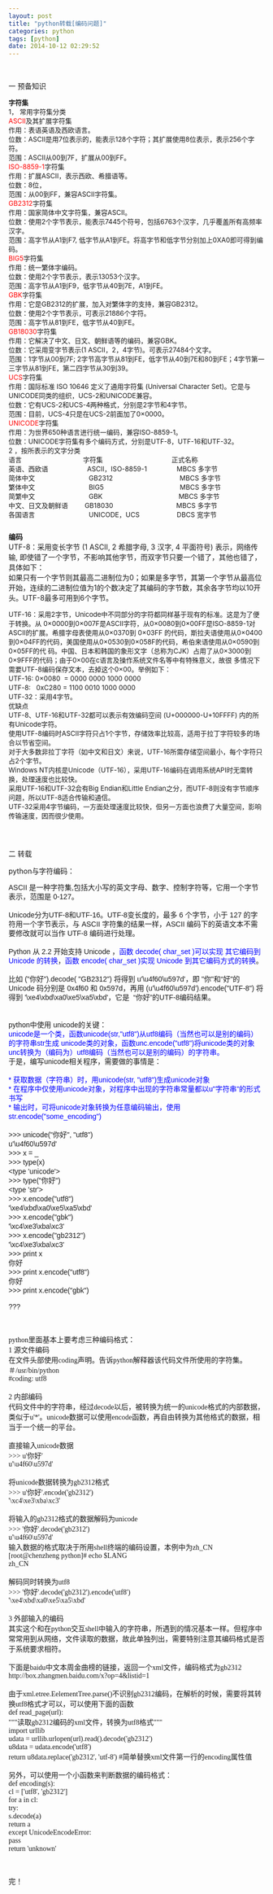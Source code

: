 ```yaml
---
layout: post
title: "python转载[编码问题]"
categories: python
tags: [python]
date: 2014-10-12 02:29:52
---
```


<p>&nbsp;</p>
<p>一 预备知识</p>
<p style="padding-bottom: 10px; line-height: 18px; margin: 0px; padding-left: 0px; padding-right: 0px; font-size: 13px; padding-top: 0px"><strong style="padding-bottom: 0px; margin: 0px; padding-left: 0px; padding-right: 0px; padding-top: 0px">字符集<br style="padding-bottom: 0px; margin: 0px; padding-left: 0px; padding-right: 0px; padding-top: 0px" /></strong>1， 常用字符集分类<br style="padding-bottom: 0px; margin: 0px; padding-left: 0px; padding-right: 0px; padding-top: 0px" /><span style="padding-bottom: 0px; margin: 0px; padding-left: 0px; padding-right: 0px; color: #ff0000; padding-top: 0px">ASCII</span>及其扩展字符集<br style="padding-bottom: 0px; margin: 0px; padding-left: 0px; padding-right: 0px; padding-top: 0px" />作用：表语英语及西欧语言。<br style="padding-bottom: 0px; margin: 0px; padding-left: 0px; padding-right: 0px; padding-top: 0px" />位数：ASCII是用7位表示的，能表示128个字符；其扩展使用8位表示，表示256个字符。<br style="padding-bottom: 0px; margin: 0px; padding-left: 0px; padding-right: 0px; padding-top: 0px" />范围：ASCII从00到7F，扩展从00到FF。<br style="padding-bottom: 0px; margin: 0px; padding-left: 0px; padding-right: 0px; padding-top: 0px" /><span style="padding-bottom: 0px; margin: 0px; padding-left: 0px; padding-right: 0px; color: #ff0000; padding-top: 0px">ISO-8859-1</span>字符集<br style="padding-bottom: 0px; margin: 0px; padding-left: 0px; padding-right: 0px; padding-top: 0px" />作用：扩展ASCII，表示西欧、希腊语等。<br style="padding-bottom: 0px; margin: 0px; padding-left: 0px; padding-right: 0px; padding-top: 0px" />位数：8位，<br style="padding-bottom: 0px; margin: 0px; padding-left: 0px; padding-right: 0px; padding-top: 0px" />范围：从00到FF，兼容ASCII字符集。<br style="padding-bottom: 0px; margin: 0px; padding-left: 0px; padding-right: 0px; padding-top: 0px" /><span style="padding-bottom: 0px; margin: 0px; padding-left: 0px; padding-right: 0px; color: #ff0000; padding-top: 0px">GB2312</span>字符集<br style="padding-bottom: 0px; margin: 0px; padding-left: 0px; padding-right: 0px; padding-top: 0px" />作用：国家简体中文字符集，兼容ASCII。<br style="padding-bottom: 0px; margin: 0px; padding-left: 0px; padding-right: 0px; padding-top: 0px" />位数：使用2个字节表示，能表示7445个符号，包括6763个汉字，几乎覆盖所有高频率汉字。<br style="padding-bottom: 0px; margin: 0px; padding-left: 0px; padding-right: 0px; padding-top: 0px" />范围：高字节从A1到F7, 低字节从A1到FE。将高字节和低字节分别加上0XA0即可得到编码。<br style="padding-bottom: 0px; margin: 0px; padding-left: 0px; padding-right: 0px; padding-top: 0px" /><span style="padding-bottom: 0px; margin: 0px; padding-left: 0px; padding-right: 0px; color: #ff0000; padding-top: 0px">BIG5</span>字符集<br style="padding-bottom: 0px; margin: 0px; padding-left: 0px; padding-right: 0px; padding-top: 0px" />作用：统一繁体字编码。<br style="padding-bottom: 0px; margin: 0px; padding-left: 0px; padding-right: 0px; padding-top: 0px" />位数：使用2个字节表示，表示13053个汉字。<br style="padding-bottom: 0px; margin: 0px; padding-left: 0px; padding-right: 0px; padding-top: 0px" />范围：高字节从A1到F9，低字节从40到7E，A1到FE。<br style="padding-bottom: 0px; margin: 0px; padding-left: 0px; padding-right: 0px; padding-top: 0px" /><span style="padding-bottom: 0px; margin: 0px; padding-left: 0px; padding-right: 0px; color: #ff0000; padding-top: 0px">GBK</span>字符集<br style="padding-bottom: 0px; margin: 0px; padding-left: 0px; padding-right: 0px; padding-top: 0px" />作用：它是GB2312的扩展，加入对繁体字的支持，兼容GB2312。<br style="padding-bottom: 0px; margin: 0px; padding-left: 0px; padding-right: 0px; padding-top: 0px" />位数：使用2个字节表示，可表示21886个字符。<br style="padding-bottom: 0px; margin: 0px; padding-left: 0px; padding-right: 0px; padding-top: 0px" />范围：高字节从81到FE，低字节从40到FE。<br style="padding-bottom: 0px; margin: 0px; padding-left: 0px; padding-right: 0px; padding-top: 0px" /><span style="padding-bottom: 0px; margin: 0px; padding-left: 0px; padding-right: 0px; color: #ff0000; padding-top: 0px">GB18030</span>字符集<br style="padding-bottom: 0px; margin: 0px; padding-left: 0px; padding-right: 0px; padding-top: 0px" />作用：它解决了中文、日文、朝鲜语等的编码，兼容GBK。<br style="padding-bottom: 0px; margin: 0px; padding-left: 0px; padding-right: 0px; padding-top: 0px" />位数：它采用变字节表示(1 ASCII，2，4字节)。可表示27484个文字。<br style="padding-bottom: 0px; margin: 0px; padding-left: 0px; padding-right: 0px; padding-top: 0px" />范围：1字节从00到7F; 2字节高字节从81到FE，低字节从40到7E和80到FE；4字节第一三字节从81到FE，第二四字节从30到39。<br style="padding-bottom: 0px; margin: 0px; padding-left: 0px; padding-right: 0px; padding-top: 0px" /><span style="padding-bottom: 0px; margin: 0px; padding-left: 0px; padding-right: 0px; color: #ff0000; padding-top: 0px">UCS</span>字符集<br style="padding-bottom: 0px; margin: 0px; padding-left: 0px; padding-right: 0px; padding-top: 0px" />作用：国际标准 ISO 10646 定义了通用字符集 (Universal Character Set)。它是与UNICODE同类的组织，UCS-2和UNICODE兼容。<br style="padding-bottom: 0px; margin: 0px; padding-left: 0px; padding-right: 0px; padding-top: 0px" />位数：它有UCS-2和UCS-4两种格式，分别是2字节和4字节。<br style="padding-bottom: 0px; margin: 0px; padding-left: 0px; padding-right: 0px; padding-top: 0px" />范围：目前，UCS-4只是在UCS-2前面加了0&#215;0000。<br style="padding-bottom: 0px; margin: 0px; padding-left: 0px; padding-right: 0px; padding-top: 0px" /><span style="padding-bottom: 0px; margin: 0px; padding-left: 0px; padding-right: 0px; color: #ff0000; padding-top: 0px">UNICODE</span>字符集<br style="padding-bottom: 0px; margin: 0px; padding-left: 0px; padding-right: 0px; padding-top: 0px" />作用：为世界650种语言进行统一编码，兼容ISO-8859-1。<br style="padding-bottom: 0px; margin: 0px; padding-left: 0px; padding-right: 0px; padding-top: 0px" />位数：UNICODE字符集有多个编码方式，分别是UTF-8，UTF-16和UTF-32。<br style="padding-bottom: 0px; margin: 0px; padding-left: 0px; padding-right: 0px; padding-top: 0px" />2&nbsp;，按所表示的文字分类<br style="padding-bottom: 0px; margin: 0px; padding-left: 0px; padding-right: 0px; padding-top: 0px" />语言&nbsp;&nbsp;&nbsp;&nbsp;&nbsp;&nbsp;&nbsp;&nbsp;&nbsp;&nbsp;&nbsp;&nbsp;&nbsp;&nbsp;&nbsp;&nbsp;&nbsp;&nbsp;&nbsp;&nbsp;&nbsp;&nbsp;&nbsp;&nbsp;&nbsp;&nbsp;&nbsp;&nbsp;&nbsp;&nbsp;&nbsp;&nbsp;&nbsp;字符集&nbsp;&nbsp;&nbsp;&nbsp;&nbsp;&nbsp;&nbsp;&nbsp;&nbsp;&nbsp;&nbsp;&nbsp;&nbsp;&nbsp;&nbsp;&nbsp;&nbsp;&nbsp;&nbsp;&nbsp;&nbsp;&nbsp;&nbsp;&nbsp;&nbsp;&nbsp;&nbsp;&nbsp;&nbsp;&nbsp;&nbsp;&nbsp;&nbsp;&nbsp;&nbsp;&nbsp;&nbsp;正式名称<br style="padding-bottom: 0px; margin: 0px; padding-left: 0px; padding-right: 0px; padding-top: 0px" />英语、西欧语&nbsp;&nbsp;&nbsp;&nbsp;&nbsp;&nbsp;&nbsp;&nbsp;&nbsp;&nbsp;&nbsp;&nbsp;&nbsp;&nbsp;&nbsp;&nbsp;&nbsp;&nbsp;&nbsp;&nbsp;&nbsp;ASCII，ISO-8859-1&nbsp;&nbsp;&nbsp;&nbsp;&nbsp;&nbsp;&nbsp;&nbsp;&nbsp;&nbsp;&nbsp;&nbsp;&nbsp;&nbsp;&nbsp;&nbsp;MBCS 多字节<br style="padding-bottom: 0px; margin: 0px; padding-left: 0px; padding-right: 0px; padding-top: 0px" />简体中文&nbsp;&nbsp;&nbsp;&nbsp;&nbsp;&nbsp;&nbsp;&nbsp;&nbsp;&nbsp;&nbsp;&nbsp;&nbsp;&nbsp;&nbsp;&nbsp;&nbsp;&nbsp;&nbsp;&nbsp;&nbsp;&nbsp;&nbsp;&nbsp;&nbsp;&nbsp;&nbsp;&nbsp;&nbsp;GB2312&nbsp;&nbsp;&nbsp;&nbsp;&nbsp;&nbsp;&nbsp;&nbsp;&nbsp;&nbsp;&nbsp;&nbsp;&nbsp;&nbsp;&nbsp;&nbsp;&nbsp;&nbsp;&nbsp;&nbsp;&nbsp;&nbsp;&nbsp;&nbsp;&nbsp;&nbsp;&nbsp;&nbsp;&nbsp;&nbsp;&nbsp;&nbsp;&nbsp;&nbsp; &nbsp;MBCS 多字节<br style="padding-bottom: 0px; margin: 0px; padding-left: 0px; padding-right: 0px; padding-top: 0px" />繁体中文&nbsp;&nbsp;&nbsp;&nbsp;&nbsp;&nbsp;&nbsp;&nbsp;&nbsp;&nbsp;&nbsp;&nbsp;&nbsp;&nbsp;&nbsp;&nbsp;&nbsp;&nbsp;&nbsp;&nbsp;&nbsp;&nbsp;&nbsp;&nbsp;&nbsp;&nbsp;&nbsp;&nbsp;&nbsp;BIG5&nbsp;&nbsp;&nbsp;&nbsp;&nbsp;&nbsp;&nbsp;&nbsp;&nbsp;&nbsp;&nbsp;&nbsp;&nbsp;&nbsp;&nbsp;&nbsp;&nbsp;&nbsp;&nbsp;&nbsp;&nbsp;&nbsp;&nbsp;&nbsp;&nbsp;&nbsp;&nbsp;&nbsp;&nbsp;&nbsp;&nbsp;&nbsp;&nbsp;&nbsp;&nbsp;&nbsp;&nbsp;&nbsp;&nbsp;&nbsp;&nbsp;MBCS 多字节<br style="padding-bottom: 0px; margin: 0px; padding-left: 0px; padding-right: 0px; padding-top: 0px" />简繁中文&nbsp;&nbsp;&nbsp;&nbsp;&nbsp;&nbsp;&nbsp;&nbsp;&nbsp;&nbsp;&nbsp;&nbsp;&nbsp;&nbsp;&nbsp;&nbsp;&nbsp;&nbsp;&nbsp;&nbsp;&nbsp;&nbsp;&nbsp;&nbsp;&nbsp;&nbsp;&nbsp;&nbsp;&nbsp;GBK&nbsp;&nbsp;&nbsp;&nbsp;&nbsp;&nbsp;&nbsp;&nbsp;&nbsp;&nbsp;&nbsp;&nbsp;&nbsp;&nbsp;&nbsp;&nbsp;&nbsp;&nbsp;&nbsp;&nbsp;&nbsp;&nbsp;&nbsp;&nbsp;&nbsp;&nbsp;&nbsp;&nbsp;&nbsp;&nbsp;&nbsp;&nbsp;&nbsp;&nbsp;&nbsp;&nbsp;&nbsp;&nbsp;&nbsp;&nbsp;&nbsp;MBCS 多字节<br style="padding-bottom: 0px; margin: 0px; padding-left: 0px; padding-right: 0px; padding-top: 0px" />中文、日文及朝鲜语&nbsp;&nbsp;&nbsp;&nbsp;&nbsp;&nbsp;&nbsp;&nbsp;&nbsp;GB18030&nbsp;&nbsp;&nbsp;&nbsp;&nbsp;&nbsp;&nbsp;&nbsp;&nbsp;&nbsp;&nbsp;&nbsp;&nbsp;&nbsp;&nbsp;&nbsp;&nbsp;&nbsp;&nbsp;&nbsp;&nbsp;&nbsp;&nbsp;&nbsp;&nbsp;&nbsp;&nbsp;&nbsp;&nbsp;&nbsp;&nbsp;&nbsp;&nbsp; MBCS 多字节<br style="padding-bottom: 0px; margin: 0px; padding-left: 0px; padding-right: 0px; padding-top: 0px" />各国语言&nbsp;&nbsp;&nbsp;&nbsp;&nbsp;&nbsp;&nbsp;&nbsp;&nbsp;&nbsp;&nbsp;&nbsp;&nbsp;&nbsp;&nbsp;&nbsp;&nbsp;&nbsp;&nbsp;&nbsp;&nbsp;&nbsp;&nbsp;&nbsp;&nbsp;&nbsp;&nbsp;&nbsp;&nbsp;UNICODE，UCS&nbsp;&nbsp;&nbsp;&nbsp;&nbsp;&nbsp;&nbsp;&nbsp;&nbsp;&nbsp;&nbsp;&nbsp;&nbsp;&nbsp;&nbsp;&nbsp;&nbsp;&nbsp;&nbsp;&nbsp;DBCS 宽字节</p>
<p><strong>编码<br style="padding-bottom: 0px; margin: 0px; padding-left: 0px; padding-right: 0px; padding-top: 0px" /></strong>UTF-8：采用变长字节 (1 ASCII, 2 希腊字母, 3 汉字, 4 平面符号) 表示，网络传输, 即使错了一个字节，不影响其他字节，而双字节只要一个错了，其他也错了，具体如下：<br style="padding-bottom: 0px; margin: 0px; padding-left: 0px; padding-right: 0px; padding-top: 0px" />如果只有一个字节则其最高二进制位为0；如果是多字节，其第一个字节从最高位开始，连续的二进制位值为1的个数决定了其编码的字节数，其余各字节均以10开头。UTF-8最多可用到6个字节。 </p>
<p style="padding-bottom: 10px; line-height: 18px; margin: 0px; padding-left: 0px; padding-right: 0px; font-size: 13px; padding-top: 0px">UTF-16：采用2字节，Unicode中不同部分的字符都同样基于现有的标准。这是为了便于转换。从 0&#215;0000到0&#215;007F是ASCII字符，从0&#215;0080到0&#215;00FF是ISO-8859-1对ASCII的扩展。希腊字母表使用从0&#215;0370到 0&#215;03FF 的代码，斯拉夫语使用从0&#215;0400到0&#215;04FF的代码，美国使用从0&#215;0530到0&#215;058F的代码，希伯来语使用从0&#215;0590到0&#215;05FF的代 码。中国、日本和韩国的象形文字（总称为CJK）占用了从0&#215;3000到0&#215;9FFF的代码；由于0&#215;00在c语言及操作系统文件名等中有特殊意义，故很 多情况下需要UTF-8编码保存文本，去掉这个0&#215;00。举例如下：<br style="padding-bottom: 0px; margin: 0px; padding-left: 0px; padding-right: 0px; padding-top: 0px" />UTF-16: 0&#215;0080&nbsp; = 0000 0000 1000 0000<br style="padding-bottom: 0px; margin: 0px; padding-left: 0px; padding-right: 0px; padding-top: 0px" />UTF-8:&nbsp;&nbsp; 0xC280 = 1100 0010 1000 0000<br style="padding-bottom: 0px; margin: 0px; padding-left: 0px; padding-right: 0px; padding-top: 0px" />UTF-32：采用4字节。<br style="padding-bottom: 0px; margin: 0px; padding-left: 0px; padding-right: 0px; padding-top: 0px" />优缺点<br style="padding-bottom: 0px; margin: 0px; padding-left: 0px; padding-right: 0px; padding-top: 0px" />UTF-8、UTF-16和UTF-32都可以表示有效编码空间 (U+000000-U+10FFFF) 内的所有Unicode字符。<br style="padding-bottom: 0px; margin: 0px; padding-left: 0px; padding-right: 0px; padding-top: 0px" />使用UTF-8编码时ASCII字符只占1个字节，存储效率比较高，适用于拉丁字符较多的场合以节省空间。<br style="padding-bottom: 0px; margin: 0px; padding-left: 0px; padding-right: 0px; padding-top: 0px" />对于大多数非拉丁字符（如中文和日文）来说，UTF-16所需存储空间最小，每个字符只占2个字节。<br style="padding-bottom: 0px; margin: 0px; padding-left: 0px; padding-right: 0px; padding-top: 0px" />Windows NT内核是Unicode（UTF-16），采用UTF-16编码在调用系统API时无需转换，处理速度也比较快。<br style="padding-bottom: 0px; margin: 0px; padding-left: 0px; padding-right: 0px; padding-top: 0px" />采用UTF-16和UTF-32会有Big Endian和Little Endian之分，而UTF-8则没有字节顺序问题，所以UTF-8适合传输和通信。<br style="padding-bottom: 0px; margin: 0px; padding-left: 0px; padding-right: 0px; padding-top: 0px" />UTF-32采用4字节编码，一方面处理速度比较快，但另一方面也浪费了大量空间，影响传输速度，因而很少使用。</p>

<p>&nbsp;</p>
<p>二 转载 <br /></p>
<p>python与字符编码：</p>
<p><span style="line-height: 18px; font-family: Arial,sans-serif,Helvetica,Tahoma;">ASCII 是一种字符集,包括大小写的英文字母、数字、控制字符等，它用一个字节表示，范围是 0-127。<br /><br />Unicode分为UTF-8和UTF-16。UTF-8变长度的，最多 6 个字节，小于 127 的字符用一个字节表示，与 ASCII 字符集的结果一样，ASCII 编码下的英语文本不需要修改就可以当作 UTF-8 编码进行处理。<br /><br />Python 从 2.2 开始支持 Unicode ，<span style="color: #0000ff">函数 decode( char_set )可以实现 其它编码到 Unicode 的转换</span>，<span style="color: #0000ff">函数 encode( char_set )实现 Unicode 到其它编码方式的转换</span>。<br /><br />比如 ("你好").decode( "GB2312") 将得到 u'\u4f60\u597d'，即 "你"和&#8220;好"的 Unicode 码分别是 0x4f60 和 0x597d，再用 (u'\u4f60\u597d').encode("UTF-8") 将得到 '\xe4\xbd\xa0\xe5\xa5\xbd'，它是&nbsp; &#8220;你好&#8221;的UTF-8编码结果。<br /><br /><br />python中使用 unicode的关键：<span style="color: #0000ff;"><br /></span><span style="color: #0000ff;">unicode是一个类，函数unicode(str,"utf8")从utf8编码（当然也可以是别的编码）的字符串str生成 unicode类的对象</span></span><span style="line-height: 18px; font-family: Arial,sans-serif,Helvetica,Tahoma; color: #0000ff;">，<span style="color: #0000ff;">函数unc.encode("utf8")将unicode类的对象unc转换为（编码为）utf8编码（当然也可以是别的编码）的字符串</span></span><span style="line-height: 18px; font-family: Arial,sans-serif,Helvetica,Tahoma; color: #0000ff;">。</span><span style="line-height: 18px; font-family: Arial,sans-serif,Helvetica,Tahoma; color: #3366ff;"><br /></span><span style="line-height: 18px; font-family: Arial,sans-serif,Helvetica,Tahoma;">于是，编写unicode相关程序，需要做的事情是：<br /><br /></span><span style="line-height: 18px; font-family: Arial,sans-serif,Helvetica,Tahoma; color: #0000ff;">* 获取数据（字符串）时，用unicode(str, "utf8")生成unicode对象<br /></span><span style="line-height: 18px; font-family: Arial,sans-serif,Helvetica,Tahoma; color: #0000ff;">* 在程序中仅使用unicode对象，对程序中出现的字符串常量都以u"字符串"的形式书写<br /></span><span style="line-height: 18px; font-family: Arial,sans-serif,Helvetica,Tahoma; color: #0000ff;">* 输出时，可将unicode对象转换为任意编码输出，使用str.encode("some_encoding")</span><span style="line-height: 18px; font-family: Arial,sans-serif,Helvetica,Tahoma;"><br /><br /></span><span style="line-height: 18px; font-family: Arial,sans-serif,Helvetica,Tahoma;">&gt;&gt;&gt; unicode("你好", "utf8")<br /></span><span style="line-height: 18px; font-family: Arial,sans-serif,Helvetica,Tahoma;">u'\u4f60\u597d'<br /></span><span style="line-height: 18px; font-family: Arial,sans-serif,Helvetica,Tahoma;">&gt;&gt;&gt; x = _<br /></span><span style="line-height: 18px; font-family: Arial,sans-serif,Helvetica,Tahoma;">&gt;&gt;&gt; type(x)<br /></span><span style="line-height: 18px; font-family: Arial,sans-serif,Helvetica,Tahoma;">&lt;type 'unicode'&gt;<br /></span><span style="line-height: 18px; font-family: Arial,sans-serif,Helvetica,Tahoma;">&gt;&gt;&gt; type("你好")<br /></span><span style="line-height: 18px; font-family: Arial,sans-serif,Helvetica,Tahoma;">&lt;type 'str'&gt;<br /></span><span style="line-height: 18px; font-family: Arial,sans-serif,Helvetica,Tahoma;">&gt;&gt;&gt; x.encode("utf8")<br /></span><span style="line-height: 18px; font-family: Arial,sans-serif,Helvetica,Tahoma;">'\xe4\xbd\xa0\xe5\xa5\xbd'<br /></span><span style="line-height: 18px; font-family: Arial,sans-serif,Helvetica,Tahoma;">&gt;&gt;&gt; x.encode("gbk")<br /></span><span style="line-height: 18px; font-family: Arial,sans-serif,Helvetica,Tahoma;">'\xc4\xe3\xba\xc3'<br /></span><span style="line-height: 18px; font-family: Arial,sans-serif,Helvetica,Tahoma;">&gt;&gt;&gt; x.encode("gb2312")<br /></span><span style="line-height: 18px; font-family: Arial,sans-serif,Helvetica,Tahoma;">'\xc4\xe3\xba\xc3'<br /></span><span style="line-height: 18px; font-family: Arial,sans-serif,Helvetica,Tahoma;">&gt;&gt;&gt; print x<br /></span><span style="line-height: 18px; font-family: Arial,sans-serif,Helvetica,Tahoma;">你好<br /></span><span style="line-height: 18px; font-family: Arial,sans-serif,Helvetica,Tahoma;">&gt;&gt;&gt; print x.encode("utf8")<br /></span><span style="line-height: 18px; font-family: Arial,sans-serif,Helvetica,Tahoma;">你好<br /></span><span style="line-height: 18px; font-family: Arial,sans-serif,Helvetica,Tahoma;">&gt;&gt;&gt; print x.encode("gbk")<br /></span></p><p><span style="line-height: 18px; font-family: Arial, sans-serif, Helvetica, Tahoma">???</span></p>
<p>&nbsp;</p>
<p><span style="font-family: Simsun">python里面基本上要考虑三种编码格式：<br />1 源文件编码<br />在文件头部使用coding声明。告诉python解释器该代码文件所使用的字符集。<br />＃/usr/bin/python<br />#coding: utf8<br /><br />2 内部编码<br />代码文件中的字符串，经过decode以后，被转换为统一的unicode格式的内部数据，类似于u'*'。unicode数据可以使用encode函数，再自由转换为其他格式的数据，相当于一个统一的平台。<br /><br />直接输入unicode数据<br />&gt;&gt;&gt; u'你好'<br />u'\u4f60\u597d'<br /><br />将unicode数据转换为gb2312格式<br />&gt;&gt;&gt; u'你好'.encode('gb2312')<br />'\xc4\xe3\xba\xc3'<br /><br />将输入的gb2312格式的数据解码为unicode<br />&gt;&gt;&gt; '你好'.decode('gb2312')<br />u'\u4f60\u597d'<br />输入数据的格式取决于所用shell终端的编码设置，本例中为zh_CN<br />[root@chenzheng python]# echo $LANG<br />zh_CN<br /><br />解码同时转换为utf8<br />&gt;&gt;&gt; '你好'.decode('gb2312').encode('utf8')<br />'\xe4\xbd\xa0\xe5\xa5\xbd'<br /><br />3 外部输入的编码<br />其实这个和在python交互shell中输入的字符串，所遇到的情况基本一样。但程序中常常用到从网络，文件读取的数据，故此单独列出，需要特别注意其编码格式是否于系统要求相符。<br /><br />下面是baidu中文本周金曲榜的链接，返回一个xml文件，编码格式为gb2312<br />http://box.zhangmen.baidu.com/x?op=4&amp;listid=1<br /><br />由于xml.etree.EelementTree.parse()不识别gb2312编码，在解析的时候，需要将其转换utf8格式才可以，可以使用下面的函数<br />def read_page(url):<br />"""读取gb2312编码的xml文件，转换为utf8格式"""<br />import urllib<br />udata = urllib.urlopen(url).read().decode('gb2312')<br />u8data = udata.encode('utf8')<br />return u8data.replace('gb2312', 'utf-8') #简单替换xml文件第一行的encoding属性值<br /><br />另外，可以使用一个小函数来判断数据的编码格式：<br />def encoding(s):<br />cl = ['utf8', 'gb2312']<br />for a in cl:<br />try:<br />s.decode(a)<br />return a<br />except UnicodeEncodeError:<br />pass<br />return 'unknown'&nbsp;</span></p>
<p>&nbsp;</p><p>完！ <br /></p>

